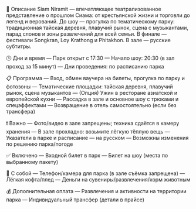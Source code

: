 📌 Описание
Siam Niramit — впечатляющее театрализованное представление о прошлом Сиама: от крестьянской жизни и торговли до легенд и верований. До шоу — прогулка по тематическому парку: традиционная тайская деревня, плавучий рынок, сцена с музыкантами, парад слонов и зоны развлечений для всей семьи. В финале — фестивали Songkran, Loy Krathong и Phitakhon. В зале — русские субтитры.

🕒 Дни и время
— Парк открыт с 17:30
— Начало шоу: 20:30 (в зал проход за 15 минут)
— Дни проведения: по расписанию парка

📋 Программа
— Вход, обмен ваучера на билеты, прогулка по парку и фотозоны
— Тематические площадки: тайская деревня, плавучий рынок, сцена музыкантов
— (Опция) Ужин в ресторане азиатской и европейской кухни
— Рассадка в зале и основное шоу с трюками и спецэффектами
— Возвращение в отель самостоятельно (если без трансфера)

❗ Важно
— Фото/видео в зале запрещены; техника сдаётся в камеру хранения
— В зале прохладно: возьмите лёгкую тёплую вещь
— Указатели в парке и расписание — на русском
— Возможны изменения по решению парка/погоде

✅ Включено
— Входной билет в парк
— Билет на шоу (места по выбранному пакету)

🎒 С собой
— Телефон/камера для парка (в зале съёмка запрещена)
— Лёгкая кофта/плед
— Деньги на сувениры/развлечения/корм животным

💰 Дополнительная оплата
— Развлечения и активности на территории парка
— Индивидуальный трансфер (детали в прайсе)
